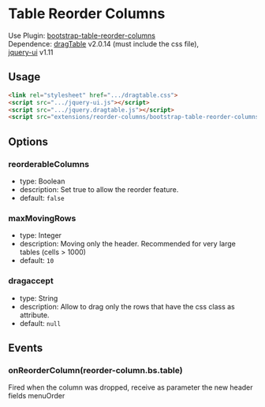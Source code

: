 # Table Reorder Columns

Use Plugin: [bootstrap-table-reorder-columns](https://github.com/wenzhixin/bootstrap-table/tree/master/src/extensions/reorder-columns) </br>
Dependence: [dragTable](https://github.com/akottr/dragtable/) v2.0.14 (must include the css file), </br>
[jquery-ui](https://code.jquery.com/ui/) v1.11


## Usage

```html
<link rel="stylesheet" href=".../dragtable.css">
<script src=".../jquery-ui.js"></script>
<script src=".../jquery.dragtable.js"></script>
<script src="extensions/reorder-columns/bootstrap-table-reorder-columns.js"></script>
```

## Options

### reorderableColumns

* type: Boolean
* description: Set true to allow the reorder feature.
* default: `false`

### maxMovingRows

* type: Integer
* description: Moving only the header. Recommended for very large tables (cells > 1000)
* default: `10`

### dragaccept

* type: String
* description: Allow to drag only the rows that have the css class as attribute.
* default: `null`

## Events

### onReorderColumn(reorder-column.bs.table)

Fired when the column was dropped, receive as parameter the new header fields menuOrder
